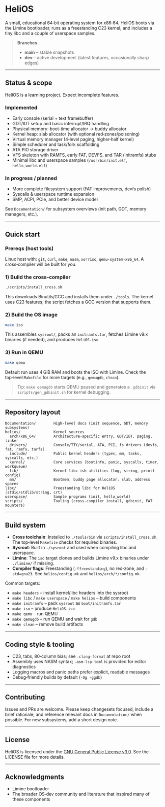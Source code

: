 # HeliOS

A small, educational 64‑bit operating system for x86‑64. HeliOS boots via the Limine bootloader, runs as a freestanding C23 kernel, and includes a tiny libc and a couple of userspace samples.

> **Branches**
>
> * **main** – stable snapshots
> * **dev** – active development (latest features, occasionally sharp edges)

---

## Status & scope

HeliOS is a learning project. Expect incomplete features.

### Implemented

* Early console (serial + text framebuffer)
* GDT/IDT setup and basic interrupt/IRQ handling
* Physical memory: boot-time allocator → buddy allocator
* Kernel heap: slab allocator (with optional red‑zones/poisoning)
* Virtual memory manager (4‑level paging, higher‑half kernel)
* Simple scheduler and task/fork scaffolding
* ATA PIO storage driver
* VFS skeleton with RAMFS, early FAT, DEVFS, and TAR (initramfs) stubs
* Minimal libc and userspace samples (`/usr/bin/init.elf`, `hello_world.elf`)

### In progress / planned

* More complete filesystem support (FAT improvements, devfs polish)
* Syscalls & userspace runtime expansion
* SMP, ACPI, PCIe, and better device model

See `Documentation/` for subsystem overviews (init path, GDT, memory managers, etc.).

---

## Quick start

### Prereqs (host tools)

Linux host with: `git`, `curl`, `make`, `nasm`, `xorriso`, `qemu-system-x86_64`. A cross‑compiler will be built for you.

### 1) Build the cross‑compiler

```bash
./scripts/install_cross.sh
```

This downloads Binutils/GCC and installs them under `./tools`. The kernel uses C23 features; the script fetches a GCC version that supports them.

### 2) Build the OS image

```bash
make iso
```

This assembles `sysroot/`, packs an `initramfs.tar`, fetches Limine v9.x binaries (if needed), and produces `HeliOS.iso`.

### 3) Run in QEMU

```bash
make qemu
```

Default run uses 4 GiB RAM and boots the ISO with Limine. Check the top‑level `Makefile` for more targets (e.g., `qemugdb`, `clean`).

> Tip: `make qemugdb` starts QEMU paused and generates a `.gdbinit` via `scripts/gen_gdbinit.sh` for kernel debugging.

---

## Repository layout

```
Documentation/        High‑level docs (init sequence, GDT, memory subsystems)
helios/               Kernel sources
  arch/x86_64/        Architecture‑specific entry, GDT/IDT, paging, linker
  drivers/            Console/TTY/serial, ATA, PCI, fs drivers (devfs, fat, ramfs, tarfs)
  include/            Public kernel headers (types, mm, tasks, syscalls, etc.)
  kernel/             Core services (bootinfo, panic, syscalls, timer, workqueue)
  lib/                Kernel libc‑ish utilities (log, string, printf config)
  mm/                 Bootmem, buddy page allocator, slab, address spaces
libc/                 Freestanding libc for HeliOS (stdio/stdlib/string, crt)
userspace/            Sample programs (init, hello_world)
scripts/              Tooling (cross‑compiler install, gdbinit, FAT mounters)
```

---

## Build system

* **Cross toolchain**: Installed to `./tools/bin` via `scripts/install_cross.sh`. The top‑level `Makefile` checks for required binaries.
* **Sysroot**: Built in `./sysroot` and used when compiling libc and userspace.
* **Limine**: The `iso` target clones and builds Limine v9.x binaries under `./limine/` if missing.
* **Compiler flags**: Freestanding (`-ffreestanding`), no red‑zone, and `-std=gnu23`. See `helios/config.mk` and `helios/arch/*/config.mk`.

Common targets:

* `make headers` – install kernel/libc headers into the sysroot
* `make libc` / `make userspace` / `make helios` – build components
* `make initramfs` – pack `sysroot` as `boot/initramfs.tar`
* `make iso` – produce `HeliOS.iso`
* `make qemu` – run QEMU
* `make qemugdb` – run QEMU and wait for `gdb`
* `make clean` – remove build artifacts

---

## Coding style & tooling

* C23, tabs, 80‑column bias; see `.clang-format` at repo root
* Assembly uses NASM syntax; `.asm-lsp.toml` is provided for editor diagnostics
* Logging macros and panic paths prefer explicit, readable messages
* Debug‑friendly builds by default (`-Og -ggdb`)

---

## Contributing

Issues and PRs are welcome. Please keep changesets focused, include a brief rationale, and reference relevant docs in `Documentation/` when possible. For new subsystems, add a short design note.

---

## License

HeliOS is licensed under the [GNU General Public License v3.0](LICENSE). See the LICENSE file for more details.

---

## Acknowledgments

* Limine bootloader
* The broader OS‑dev community and literature that inspired many of these components
